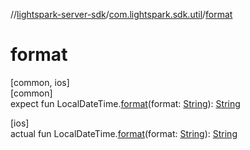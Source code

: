 //[lightspark-server-sdk](../../index.md)/[com.lightspark.sdk.util](index.md)/[format](format.md)

# format

[common, ios]\
[common]\
expect fun LocalDateTime.[format](format.md)(format: [String](https://kotlinlang.org/api/latest/jvm/stdlib/kotlin/-string/index.html)): [String](https://kotlinlang.org/api/latest/jvm/stdlib/kotlin/-string/index.html)

[ios]\
actual fun LocalDateTime.[format](format.md)(format: [String](https://kotlinlang.org/api/latest/jvm/stdlib/kotlin/-string/index.html)): [String](https://kotlinlang.org/api/latest/jvm/stdlib/kotlin/-string/index.html)
